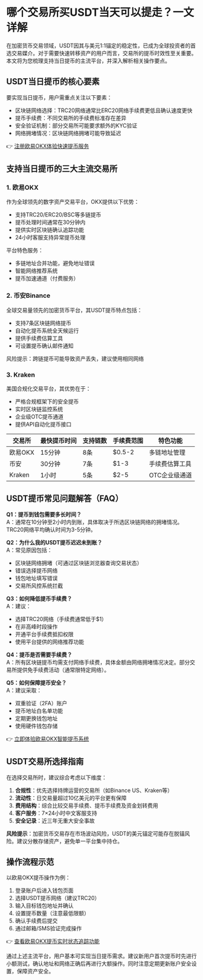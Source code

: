 # 哪个交易所买USDT当天可以提走？一文详解

在加密货币交易领域，USDT因其与美元1:1锚定的稳定性，已成为全球投资者的首选交易媒介。对于需要快速转移资产的用户而言，交易所的提币时效性至关重要。本文将为您梳理支持当日提币的主流平台，并深入解析相关操作要点。

## USDT当日提币的核心要素

要实现当日提币，用户需重点关注以下要素：
- 区块链网络选择：TRC20网络通常比ERC20网络手续费更低且确认速度更快
- 提币手续费：不同交易所的手续费标准存在差异
- 安全验证机制：部分交易所可能要求额外的KYC验证
- 网络拥堵情况：区块链网络拥堵可能导致延迟

👉 [注册欧易OKX体验快速提币服务](https://bit.ly/okx_welcome)

## 支持当日提币的三大主流交易所

### 1. 欧易OKX
作为全球领先的数字资产交易平台，OKX提供以下优势：
- 支持TRC20/ERC20/BSC等多链提币
- 提币处理时间通常在30分钟内
- 提供实时区块链确认追踪功能
- 24小时客服支持异常提币处理

平台特色服务：
- 多链地址合并功能，避免地址错误
- 智能网络推荐系统
- 提币加速通道（付费服务）

### 2. 币安Binance
全球交易量领先的加密货币平台，其USDT提币特点包括：
- 支持7条区块链网络提币
- 自动化提币系统全天候运行
- 提供手续费估算工具
- 可设置提币确认邮件通知

风险提示：跨链提币可能导致资产丢失，建议使用相同网络

### 3. Kraken
美国合规化交易平台，其优势在于：
- 严格合规框架下的安全提币
- 实时区块链监控系统
- 企业级OTC提币通道
- 提供API自动化提币接口

| 交易所       | 最快提币时间 | 支持链数 | 手续费范围 | 特色功能               |
|--------------|--------------|----------|------------|------------------------|
| 欧易OKX      | 15分钟       | 8条      | $0.5-2     | 多链地址管理           |
| 币安         | 30分钟       | 7条      | $1-3       | 手续费估算工具         |
| Kraken       | 1小时        | 5条      | $2-5       | OTC企业级通道          |

## USDT提币常见问题解答（FAQ）

**Q1：提币到钱包需要多长时间？**  
A：通常在10分钟至2小时内到账，具体取决于所选区块链网络的拥堵情况。TRC20网络平均确认时间为3-5分钟。

**Q2：为什么我的USDT提币迟迟未到账？**  
A：常见原因包括：
- 区块链网络拥堵（可通过区块链浏览器查询交易状态）
- 错误选择提币网络
- 钱包地址填写错误
- 交易所风控系统拦截

**Q3：如何降低提币手续费？**  
A：建议：
- 选择TRC20网络（手续费通常低于$1）
- 在非高峰时段操作
- 开通平台手续费抵扣权限
- 使用平台提供的网络推荐功能

**Q4：提币是否需要手续费？**  
A：所有区块链提币均需支付网络手续费，具体金额由网络拥堵情况决定。部分交易所提供免手续费活动（通常限特定网络）。

**Q5：如何保障提币安全？**  
A：建议采取：
- 双重验证（2FA）账户
- 提币地址白名单功能
- 定期更换钱包地址
- 使用硬件钱包存储

👉 [立即体验欧易OKX智能提币系统](https://bit.ly/okx_welcome)

## USDT交易所选择指南

在选择交易所时，建议综合考虑以下维度：

1. **合规性**：优先选择持牌运营的交易所（如Binance US、Kraken等）
2. **流动性**：日交易量超过10亿美元的平台更有保障
3. **费用结构**：综合比较交易手续费、提币手续费及资金划转费用
4. **客户服务**：7×24小时中文客服支持
5. **安全记录**：近三年无重大安全事故

**风险提示**：加密货币交易存在市场波动风险，USDT的美元锚定可能存在脱锚风险。建议分散存储资产，避免单一平台集中持仓。

## 操作流程示范

以欧易OKX提币操作为例：
1. 登录账户后进入钱包页面
2. 选择USDT提币网络（建议TRC20）
3. 输入目标钱包地址并确认
4. 设置提币数量（注意最低限额）
5. 确认手续费后提交
6. 通过邮箱/SMS验证完成操作

👉 [查看欧易OKX提币实时状态追踪功能](https://bit.ly/okx_welcome)

通过上述主流平台，用户基本可实现当日提币需求。建议新用户首次提币时先进行小额测试，确认地址和网络正确后再进行大额操作。同时注意定期更新账户安全设置，保障资产安全。